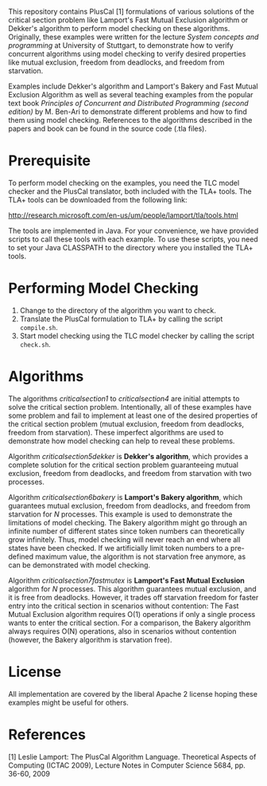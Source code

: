 This repository contains PlusCal [1] formulations of various solutions of the critical section problem like Lamport's Fast Mutual Exclusion algorithm or Dekker's algorithm to perform model checking on these algorithms. Originally, these examples were written for the lecture _System concepts and programming_ at University of Stuttgart, to demonstrate how to verify concurrent algorithms using model checking to verify desired properties like mutual exclusion, freedom from deadlocks, and freedom from starvation. 

Examples include Dekker's algorithm and Lamport's Bakery and Fast Mutual Exclusion Algorithm as well as several teaching examples from the popular text book _Principles of Concurrent and Distributed Programming (second edition)_ by M. Ben-Ari to demonstrate different problems and how to find them using model checking. References to the algorithms described in the papers and book can be found in the source code (.tla files).

# Prerequisite

To perform model checking on the examples, you need the TLC model checker and the PlusCal translator, both included with the TLA+ tools. The TLA+ tools can be downloaded from the following link:

http://research.microsoft.com/en-us/um/people/lamport/tla/tools.html

The tools are implemented in Java. For your convenience, we have provided scripts to call these tools with each example. To use these scripts, you need to set your Java CLASSPATH to the directory where you installed the TLA+ tools.

# Performing Model Checking

1. Change to the directory of the algorithm you want to check.
2. Translate the PlusCal formulation to TLA+ by calling the script ```compile.sh```.
3. Start model checking using the TLC model checker by calling the script ```check.sh```.

# Algorithms

The algorithms _criticalsection1_ to _criticalsection4_ are initial attempts to solve the critical section problem. Intentionally, all of these examples have some problem and fail to implement at least one of the desired properties of the critical section problem (mutual exclusion, freedom from deadlocks, freedom from starvation). These imperfect algorithms are used to demonstrate how model checking can help to reveal these problems.

Algorithm _criticalsection5dekker_ is **Dekker's algorithm**, which provides a complete solution for the critical section problem guaranteeing mutual exclusion, freedom from deadlocks, and freedom from starvation with two processes.

Algorithm _criticalsection6bakery_ is **Lamport's Bakery algorithm**, which guarantees mutual exclusion, freedom from deadlocks, and freedom from starvation for _N_ processes. This example is used to demonstrate the limitations of model checking. The Bakery algorithm might go through an infinite number of different states since token numbers can theoretically grow infinitely. Thus, model checking will never reach an end where all states have been checked. If we artificially limit token numbers to a pre-defined maximum value, the algorithm is not starvation free anymore, as can be demonstrated with model checking. 

Algorithm _criticalsection7fastmutex_ is **Lamport's Fast Mutual Exclusion** algorithm for _N_ processes. This algorithm guarantees mutual exclusion, and it is free from deadlocks. However, it trades off starvation freedom for faster entry into the critical section in scenarios without contention: The Fast Mutual Exclusion algorithm requires O(1) operations if only a single process wants to enter the critical section. For a comparison, the Bakery algorithm always requires O(N) operations, also in scenarios without contention (however, the Bakery algorithm is starvation free). 

# License

All implementation are covered by the liberal Apache 2 license hoping these examples might be useful for others.

# References

[1] Leslie Lamport: The PlusCal Algorithm Language. Theoretical Aspects of Computing (ICTAC 2009), Lecture Notes in Computer Science 5684, pp. 36-60, 2009
